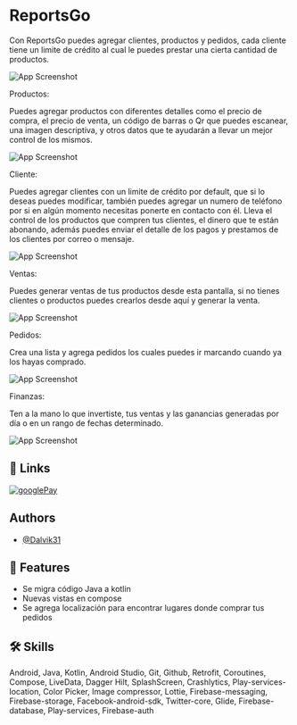 
# ReportsGo

Con ReportsGo puedes agregar clientes, productos y pedidos, cada cliente tiene un limite de crédito al cual le puedes prestar una cierta cantidad de productos.

![App Screenshot](https://play-lh.googleusercontent.com/YghooaNUDWdW3Y0HrcGj8WNFlEreGf1rjYvZXpuWZwgJ3QuD47S5RF05SCzDjjsBKoc=w5120-h2880)


Productos:

Puedes agregar productos con diferentes detalles como el precio de compra, el precio de venta, un código de barras o Qr que puedes escanear, una imagen descriptiva, y otros datos que te ayudarán a llevar un mejor control de los mismos.

![App Screenshot](https://play-lh.googleusercontent.com/ana4qP7kV8sD_LiD_8lSoS1PnIDCI523fcy1aDT8oYITh3WSajjD8Ybyp5HfNmMKidc=w5120-h2880)

Cliente:

Puedes agregar clientes con un limite de crédito por default, que si lo deseas puedes modificar, también puedes agregar un numero de teléfono por si en algún momento necesitas ponerte en contacto con él.
Lleva el control de los productos que compren tus clientes, el dinero que te están abonando, además puedes enviar el detalle de los pagos y prestamos de los clientes por correo o mensaje.

![App Screenshot](https://play-lh.googleusercontent.com/c2YUvKkSSOL_RE72vbB2trmnWOIkQeYnJw84Lb03lgP6oqVC01O2rKOIpvwtTJgpC4Cz=w5120-h2880)



Ventas:

Puedes generar ventas de tus productos desde esta pantalla, si no tienes clientes o productos puedes crearlos desde aquí y generar la venta.

![App Screenshot](https://play-lh.googleusercontent.com/zrWD8fEOHgDVU8uN60ad89HD8ntuyk3jmgEpzCaGmdOO8eplsUhGbqXaCnHNGbTj8g=w5120-h2880)

Pedidos:

Crea una lista y agrega pedidos los cuales puedes ir marcando cuando ya los hayas comprado.

![App Screenshot](https://play-lh.googleusercontent.com/dWyN5bMoWlns1q8BRz1w7L7L0BPZ4r0QjkVyyZfFOJLPFS-uRvkwJjNodYroK6HPWHM=w5120-h2880)


Finanzas:

Ten a la mano lo que invertiste, tus ventas y las ganancias generadas por día o en un rango de fechas determinado.

![App Screenshot](https://play-lh.googleusercontent.com/m13YjMCdAi7JCAcSS04l5d2ugbKby8ckkWdgNnSkiIKJjfMF9ufwRL-LS2dQ26DchV8=w5120-h2880)



## 🔗 Links
[![googlePay](https://cdn.icon-icons.com/icons2/2699/PNG/512/google_play_logo_icon_171054.png)](https://play.google.com/store/apps/details?id=com.epacheco.reports&hl=es_419)



## Authors

- [@Dalvik31](https://www.linkedin.com/in/dalvik31/)


## 🚀 Features

- Se migra código Java a kotlin
- Nuevas vistas en compose
- Se agrega localización para encontrar lugares donde comprar tus pedidos

## 🛠 Skills
Android, Java, Kotlin, Android Studio, Git, Github, Retrofit, Coroutines, Compose, LiveData, Dagger Hilt, SplashScreen, Crashlytics, Play-services-location, Color Picker, Image compressor, Lottie, Firebase-messaging, Firebase-storage, Facebook-android-sdk, Twitter-core, Glide, Firebase-database, Play-services, Firebase-auth
